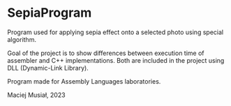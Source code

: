 # SepiaProgram

Program used for applying sepia effect onto a selected photo using special algorithm.

Goal of the project is to show differences between execution time of assembler and C++ implementations. Both are included in the project using DLL (Dynamic-Link Library).

Program made for Assembly Languages laboratories.

Maciej Musiał, 2023
